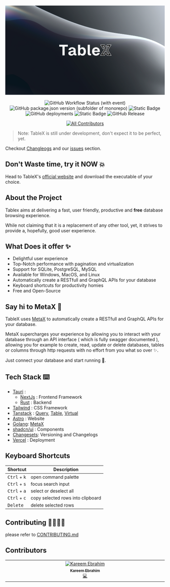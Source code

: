 <p align="center">
  <img src="./apps/web/public/billboard.png">
</p>
<div align="center">
  <img alt="GitHub Workflow Status (with event)" src="https://img.shields.io/github/actions/workflow/status/kareemmahlees/tablex/lint.yml">
  <img alt="GitHub package.json version (subfolder of monorepo)" src="https://img.shields.io/github/package-json/v/kareemmahlees/tablex?color=blue">
  <img alt="Static Badge" src="https://img.shields.io/badge/node-v20.9.0%20-green">
  <img alt="GitHub deployments" src="https://img.shields.io/github/deployments/kareemmahlees/tablex/production?label=production">

<img alt="Static Badge" src="https://img.shields.io/badge/cargo-v1.74.1-orange">
<img alt="GitHub Release" src="https://img.shields.io/github/v/release/kareemmahlees/tablex">

[![All Contributors](https://img.shields.io/github/all-contributors/kareemmahlees/tablex?color=ee8449)](#contributors)

</div>

> Note: TableX is still under development, don't expect it to be perfect, yet.

Checkout [Changleogs](./apps/core/CHANGELOG.md) and our [issues](https://github.com/kareemmahlees/tablex/issues) section.

## Don't Waste time, try it NOW 💥

Head to TableX's [official website](https://tablex-tan.vercel.app/) and download the executable of your choice.

## About the Project

Tablex aims at delivering a fast, user friendly, productive and **free** database browsing experience.

While not claiming that it is a replacement of any other tool, yet, it strives to provide a, hopefully, good user experience.

## What Does it offer ✨

- Delightful user experience
- Top-Notch performance with pagination and virtualization
- Support for SQLite, PostgreSQL, MySQL
- Available for Windows, MacOS, and Linux
- Automatically create a RESTfull and GraphQL APIs for your database
- Keyboard shortcuts for productivity homies
- Free and Open-Source

## Say hi to MetaX 🎉

TableX uses [MetaX](https://github.com/kareemmahlees/meta-x) to automatically create a RESTfull and GraphQL APIs for your database.

MetaX supercharges your experience by allowing you to interact with your database through an API interface ( which is fully swagger documented ), allowing you for example to create, read, update or delete databases, tables or columns through http requests with no effort from you what so over ✨.

Just connect your database and start running 🚀.

## Tech Stack ⌨️

- [Tauri](https://tauri.app/) :
  - [NextJs](https://nextjs.org/) : Frontend Framework
  - [Rust](https://www.rust-lang.org/) : Backend
- [Tailwind](https://tailwindcss.com/) : CSS Framework
- [Tanstack](https://tanstack.com/) : [Query](https://tanstack.com/query/latest), [Table](https://tanstack.com/table/v8), [Virtual](https://tanstack.com/virtual/latest)
- [Astro](https://astro.build/) : Website
- [Golang](https://go.dev): [MetaX](https://github.com/kareemmahlees/meta-x)
- [shadcn/ui](https://ui.shadcn.com/) : Components
- [Changesets](https://github.com/changesets/changesets): Versioning and Changelogs
- [Vercel](https://vercel.com/) : Deployment

## Keyboard Shortcuts

| Shortcut                       | Description                       |
| ------------------------------ | --------------------------------- |
| <kbd>Ctrl</kbd> + <kbd>k</kbd> | open command palette              |
| <kbd>Ctrl</kbd> + <kbd>s</kbd> | focus search input                |
| <kbd>Ctrl</kbd> + <kbd>a</kbd> | select or deselect all            |
| <kbd>Ctrl</kbd> + <kbd>c</kbd> | copy selected rows into clipboard |
| <kbd>Delete</kbd>              | delete selected rows              |

## Contributing 🫱🏻‍🫲🏻

please refer to [CONTRIBUTING.md](./docs/CONTRIBUTING.md)

## Contributors

<!-- ALL-CONTRIBUTORS-LIST:START - Do not remove or modify this section -->
<!-- prettier-ignore-start -->
<!-- markdownlint-disable -->
<table>
  <tbody>
    <tr>
      <td align="center" valign="top" width="14.28%"><a href="https://kareem-ebrahim.vercel.app/"><img src="https://avatars.githubusercontent.com/u/89863279?v=4?s=100" width="100px;" alt="Kareem Ebrahim"/><br /><sub><b>Kareem Ebrahim</b></sub></a><br /><a href="https://github.com/kareemmahlees/tablex/commits?author=kareemmahlees" title="Code">💻</a></td>
    </tr>
  </tbody>
</table>

<!-- markdownlint-restore -->
<!-- prettier-ignore-end -->

<!-- ALL-CONTRIBUTORS-LIST:END -->
<!-- prettier-ignore-start -->
<!-- markdownlint-disable -->

<!-- markdownlint-restore -->
<!-- prettier-ignore-end -->

<!-- ALL-CONTRIBUTORS-LIST:END -->
